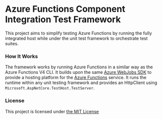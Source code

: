 Azure Functions Component Integration Test Framework
===

This project aims to simplify testing Azure Functions by running the fully integrated host while under the unit test framework to orchestrate test suites.


### How It Works

The framework works by running Azure Functions in a similar way as the Azure Functions V4 CLI.  It builds upon the same [Azure WebJobs SDK](https://github.com/Azure/azure-webjobs-sdk) to provide a hosting platform for the [Azure Functions](https://docs.microsoft.com/en-us/azure/azure-functions/) service.  It runs the runtime within any unit testing framework and provides an HttpClient using `Microsoft.AspNetCore.TestHost.TestServer`.

### License

This project is licensed under [the MIT License](LICENSE.txt)